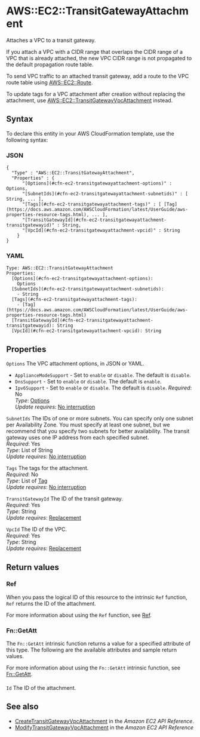 # AWS::EC2::TransitGatewayAttachment<a name="aws-resource-ec2-transitgatewayattachment"></a>

Attaches a VPC to a transit gateway\.

If you attach a VPC with a CIDR range that overlaps the CIDR range of a VPC that is already attached, the new VPC CIDR range is not propagated to the default propagation route table\.

To send VPC traffic to an attached transit gateway, add a route to the VPC route table using [AWS::EC2::Route](https://docs.aws.amazon.com/AWSCloudFormation/latest/UserGuide/aws-resource-ec2-route.html)\.

To update tags for a VPC attachment after creation without replacing the attachment, use [AWS::EC2::TransitGatewayVpcAttachment](https://docs.aws.amazon.com/AWSCloudFormation/latest/UserGuide/aws-resource-ec2-transitgatewayvpcattachment.html) instead\.

## Syntax<a name="aws-resource-ec2-transitgatewayattachment-syntax"></a>

To declare this entity in your AWS CloudFormation template, use the following syntax:

### JSON<a name="aws-resource-ec2-transitgatewayattachment-syntax.json"></a>

```
{
  "Type" : "AWS::EC2::TransitGatewayAttachment",
  "Properties" : {
      "[Options](#cfn-ec2-transitgatewayattachment-options)" : Options,
      "[SubnetIds](#cfn-ec2-transitgatewayattachment-subnetids)" : [ String, ... ],
      "[Tags](#cfn-ec2-transitgatewayattachment-tags)" : [ [Tag](https://docs.aws.amazon.com/AWSCloudFormation/latest/UserGuide/aws-properties-resource-tags.html), ... ],
      "[TransitGatewayId](#cfn-ec2-transitgatewayattachment-transitgatewayid)" : String,
      "[VpcId](#cfn-ec2-transitgatewayattachment-vpcid)" : String
    }
}
```

### YAML<a name="aws-resource-ec2-transitgatewayattachment-syntax.yaml"></a>

```
Type: AWS::EC2::TransitGatewayAttachment
Properties:
  [Options](#cfn-ec2-transitgatewayattachment-options):
    Options
  [SubnetIds](#cfn-ec2-transitgatewayattachment-subnetids):
    - String
  [Tags](#cfn-ec2-transitgatewayattachment-tags):
    - [Tag](https://docs.aws.amazon.com/AWSCloudFormation/latest/UserGuide/aws-properties-resource-tags.html)
  [TransitGatewayId](#cfn-ec2-transitgatewayattachment-transitgatewayid): String
  [VpcId](#cfn-ec2-transitgatewayattachment-vpcid): String
```

## Properties<a name="aws-resource-ec2-transitgatewayattachment-properties"></a>

`Options` <a name="cfn-ec2-transitgatewayattachment-options"></a>
The VPC attachment options, in JSON or YAML\.

- `ApplianceModeSupport` \- Set to `enable` or `disable`\. The default is `disable`\.
- `DnsSupport` \- Set to `enable` or `disable`\. The default is `enable`\.
- `Ipv6Support` \- Set to `enable` or `disable`\. The default is `disable`\.
  _Required_: No  
  _Type_: [Options](aws-properties-ec2-transitgatewayattachment-options.md)  
  _Update requires_: [No interruption](https://docs.aws.amazon.com/AWSCloudFormation/latest/UserGuide/using-cfn-updating-stacks-update-behaviors.html#update-no-interrupt)

`SubnetIds` <a name="cfn-ec2-transitgatewayattachment-subnetids"></a>
The IDs of one or more subnets\. You can specify only one subnet per Availability Zone\. You must specify at least one subnet, but we recommend that you specify two subnets for better availability\. The transit gateway uses one IP address from each specified subnet\.  
_Required_: Yes  
_Type_: List of String  
_Update requires_: [No interruption](https://docs.aws.amazon.com/AWSCloudFormation/latest/UserGuide/using-cfn-updating-stacks-update-behaviors.html#update-no-interrupt)

`Tags` <a name="cfn-ec2-transitgatewayattachment-tags"></a>
The tags for the attachment\.  
_Required_: No  
_Type_: List of [Tag](https://docs.aws.amazon.com/AWSCloudFormation/latest/UserGuide/aws-properties-resource-tags.html)  
_Update requires_: [No interruption](https://docs.aws.amazon.com/AWSCloudFormation/latest/UserGuide/using-cfn-updating-stacks-update-behaviors.html#update-no-interrupt)

`TransitGatewayId` <a name="cfn-ec2-transitgatewayattachment-transitgatewayid"></a>
The ID of the transit gateway\.  
_Required_: Yes  
_Type_: String  
_Update requires_: [Replacement](https://docs.aws.amazon.com/AWSCloudFormation/latest/UserGuide/using-cfn-updating-stacks-update-behaviors.html#update-replacement)

`VpcId` <a name="cfn-ec2-transitgatewayattachment-vpcid"></a>
The ID of the VPC\.  
_Required_: Yes  
_Type_: String  
_Update requires_: [Replacement](https://docs.aws.amazon.com/AWSCloudFormation/latest/UserGuide/using-cfn-updating-stacks-update-behaviors.html#update-replacement)

## Return values<a name="aws-resource-ec2-transitgatewayattachment-return-values"></a>

### Ref<a name="aws-resource-ec2-transitgatewayattachment-return-values-ref"></a>

When you pass the logical ID of this resource to the intrinsic `Ref` function, `Ref` returns the ID of the attachment\.

For more information about using the `Ref` function, see [Ref](https://docs.aws.amazon.com/AWSCloudFormation/latest/UserGuide/intrinsic-function-reference-ref.html)\.

### Fn::GetAtt<a name="aws-resource-ec2-transitgatewayattachment-return-values-fn--getatt"></a>

The `Fn::GetAtt` intrinsic function returns a value for a specified attribute of this type\. The following are the available attributes and sample return values\.

For more information about using the `Fn::GetAtt` intrinsic function, see [Fn::GetAtt](https://docs.aws.amazon.com/AWSCloudFormation/latest/UserGuide/intrinsic-function-reference-getatt.html)\.

#### <a name="aws-resource-ec2-transitgatewayattachment-return-values-fn--getatt-fn--getatt"></a>

`Id` <a name="Id-fn::getatt"></a>
The ID of the attachment\.

## See also<a name="aws-resource-ec2-transitgatewayattachment--seealso"></a>

- [CreateTransitGatewayVpcAttachment](https://docs.aws.amazon.com/AWSEC2/latest/APIReference/API_CreateTransitGatewayVpcAttachment.html) in the _Amazon EC2 API Reference_\.
- [ModifyTransitGatewayVpcAttachment](https://docs.aws.amazon.com/AWSEC2/latest/APIReference/API_ModifyTransitGatewayVpcAttachment.html) in the _Amazon EC2 API Reference_
